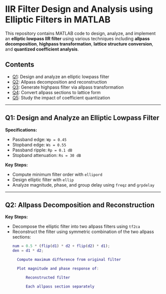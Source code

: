 # IIR Filter Design and Analysis using Elliptic Filters in MATLAB

This repository contains MATLAB code to design, analyze, and implement an **elliptic lowpass IIR filter** using various techniques including **allpass decomposition**, **highpass transformation**, **lattice structure conversion**, and **quantized coefficient analysis**.

## Contents

- [Q1](#q1-design-and-analyze-an-elliptic-lowpass-filter): Design and analyze an elliptic lowpass filter
- [Q2](#q2-allpass-decomposition-and-reconstruction): Allpass decomposition and reconstruction
- [Q3](#q3-lowpass-and-highpass-filter-via-allpass-transformation): Generate highpass filter via allpass transformation
- [Q4](#q4-convert-allpass-sections-to-lattice-structure): Convert allpass sections to lattice form
- [Q5](#q5-coefficient-quantization-effects): Study the impact of coefficient quantization

---

## Q1: Design and Analyze an Elliptic Lowpass Filter

**Specifications:**
- Passband edge: `Wp = 0.45`
- Stopband edge: `Ws = 0.55`
- Passband ripple: `Rp = 0.1 dB`
- Stopband attenuation: `Rs = 30 dB`

**Key Steps:**
- Compute minimum filter order with `ellipord`
- Design elliptic filter with `ellip`
- Analyze magnitude, phase, and group delay using `freqz` and `grpdelay`

---

## Q2: Allpass Decomposition and Reconstruction

**Key Steps:**
- Decompose the elliptic filter into two allpass filters using `tf2ca`
- Reconstruct the filter using symmetric combination of the two allpass sections:
  ```matlab
  num = 0.5 * (flip(d1) * d2 + flip(d2) * d1);
  den = d1 * d2;

    Compute maximum difference from original filter

    Plot magnitude and phase response of:

        Reconstructed filter

        Each allpass section separately
